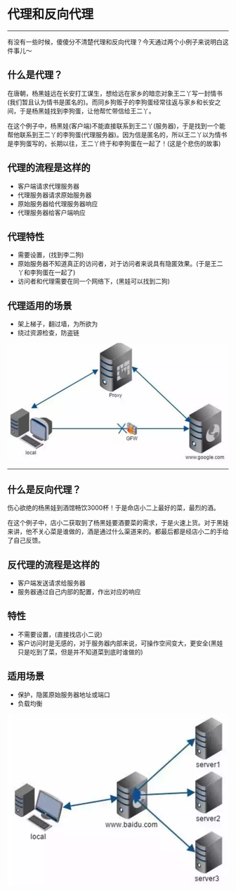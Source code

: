 # 代理和反向代理

-------
有没有一些时候，傻傻分不清楚代理和反向代理？今天通过两个小例子来说明白这件事儿～

## 什么是代理？

在唐朝，杨黑娃远在长安打工谋生，想给远在家乡的暗恋对象王二丫写一封情书(我们暂且认为情书是匿名的)。而同乡狗贩子的李狗蛋经常往返与家乡和长安之间，于是杨黑娃找到李狗蛋，让他帮忙带信给王二丫。

在这个例子中，杨黑娃(客户端)不能直接联系到王二丫(服务器)，于是找到一个能帮他联系到王二丫的李狗蛋(代理服务器)。因为信是匿名的，所以王二丫以为情书是李狗蛋写的，长期以往，王二丫终于和李狗蛋在一起了！(这是个悲伤的故事)

## 代理的流程是这样的

* 客户端请求代理服务器
* 代理服务器请求原始服务器
* 原始服务器给代理服务器响应
* 代理服务器给客户端响应

## 代理特性

* 需要设置，(找到李二狗)
* 原始服务器不知道真正的访问者，对于访问者来说具有隐匿效果。(于是王二丫和李狗蛋在一起了)
* 访问者和代理需要在同一个网络下，(黑娃可以找到二狗)

## 代理适用的场景

* 架上梯子，翻过墙，为所欲为
* 绕过资源检查，防盗链

![img](./images/proxy.png)

-------

## 什么是反向代理？

伤心欲绝的杨黑娃到酒馆畅饮3000杯！于是命店小二上最好的菜，最烈的酒。

在这个例子中，店小二获取到了杨黑娃要酒要菜的需求，于是火速上货。对于黑娃来讲，他不关心菜是谁做的，酒是通过什么渠道来的。都最后都是经店小二的手给了自己反馈。

## 反代理的流程是这样的

* 客户端发送请求给服务器
* 服务器通过自己内部的配置，作出对应的响应 

## 特性

* 不需要设置，(直接找店小二说)
* 客户访问时是无感的，对于服务器内部来说，可操作空间变大，更安全(黑娃只是吃到了菜，但是并不知道菜到底时谁做的)

## 适用场景

* 保护，隐匿原始服务器地址或端口
* 负载均衡

![img](./images/proxy2.png)

